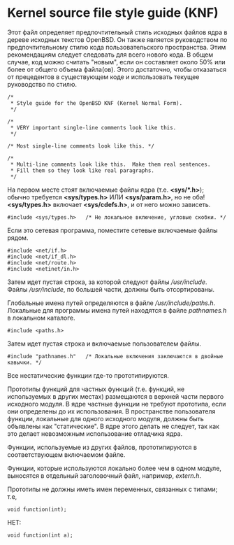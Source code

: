 Kernel source file style guide (KNF)
====================================

Этот файл определяет предпочтительный стиль исходных файлов ядра в дереве
исходных текстов OpenBSD. Он также является руководством по предпочтительному
стилю кода пользовательского пространства. Этим рекомендациям следует следовать
для всего нового кода. В общем случае, код можно считать "новым", если он
составляет около 50% или более от общего объема файла(ов). Этого достаточно,
чтобы отказаться от прецедентов в существующем коде и использовать текущее
руководство по стилю.

```
/*
 * Style guide for the OpenBSD KNF (Kernel Normal Form).
 */
```
```
/*
 * VERY important single-line comments look like this.
 */
```
```
/* Most single-line comments look like this. */
```
```
/*
 * Multi-line comments look like this.  Make them real sentences.
 * Fill them so they look like real paragraphs.
 */
```

На первом месте стоят включаемые файлы ядра (т.е. __<sys/*.h>__); обычно
требуется
__<sys/types.h>__ ИЛИ __<sys/param.h>__, но не оба! __<sys/types.h>__ включает
__<sys/cdefs.h>__, и от него можно зависеть.

```
#include <sys/types.h>   /* Не локальное включение, угловые скобки. */
```

Если это сетевая программа, поместите сетевые включаемые файлы рядом.

```
#include <net/if.h>
#include <net/if_dl.h>
#include <net/route.h>
#include <netinet/in.h>
```

Затем идет пустая строка, за которой следуют файлы */usr/include*.
Файлы */usr/include*, по большей части, должны быть отсортированы.

Глобальные имена путей определяются в файле */usr/include/paths.h*. Локальные
для программы имена путей находятся в файле *pathnames.h* в локальном каталоге.

```
#include <paths.h>
```

Затем идет пустая строка и включаемые пользователем файлы.

```
#include "pathnames.h"   /* Локальные включения заключаются в двойные кавычки. */
```

Все нестатические функции где-то прототипируются.

Прототипы функций для частных функций (т.е. функций, не используемых в других
местах) размещаются в верхней части первого исходного модуля. В ядре частные
функции не требуют прототипа, если они определены до их использования. В
пространстве пользователя функции, локальные для одного исходного модуля,
должны быть объявлены как "статические". В ядре этого делать не следует, так
как это делает невозможным использование отладчика ядра.

Функции, используемые из других файлов, прототипируются в соответствующем
включаемом файле.

Функции, которые используются локально более чем в одном модуле, выносятся в
отдельный заголовочный файл, например, *extern.h*.

Прототипы не должны иметь имен переменных, связанных с типами; т.е,

```
void function(int);
```

НЕТ:

```
void function(int a);
```

